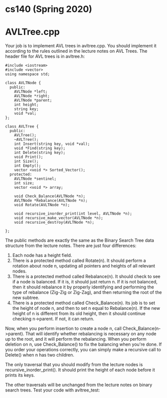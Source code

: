 # cs140 (Spring 2020)

# AVLTree.cpp
Your job is to implement AVL trees in avltree.cpp. You should implement it according to the rules outlined in the lecture notes on AVL Trees.
The header file for AVL trees is in avltree.h:

```
#include <iostream>
#include <vector>
using namespace std;

class AVLTNode {
  public:
    AVLTNode *left;
    AVLTNode *right;
    AVLTNode *parent;
    int height;
    string key;
    void *val;
};

class AVLTree {
  public:
    AVLTree();
    ~AVLTree();
    int Insert(string key, void *val);
    void *Find(string key);
    int Delete(string key);
    void Print();
    int Size();
    int Empty();
    vector <void *> Sorted_Vector();
  protected:
    AVLTNode *sentinel;
    int size;
    vector <void *> array;

    void Check_Balance(AVLTNode *n);
    AVLTNode *Rebalance(AVLTNode *n);
    void Rotate(AVLTNode *n);
   
    void recursive_inorder_print(int level, AVLTNode *n);
    void recursive_make_vector(AVLTNode *n);
    void recursive_destroy(AVLTNode *n);

};
```

The public methods are exactly the same as the Binary Search Tree data structure from the lecture notes. There are just four differences:

1. Each node has a height field.
2. There is a protected method called Rotate(n). It should perform a rotation about node n, updating all pointers and heights of all relevant nodes.
3. There is a protected method called Rebalance(n). It should check to see if a node is balanced. If it is, it should just return n. If it is not balanced, then it should rebalance it by properly identifying and performing the type of rebalance (Zig-Zig or Zig-Zag), and then returning the root of the new subtree.
4. There is a protected method called Check_Balance(n). Its job is to set the height of node n, and then to set n equal to Rebalance(n). If the new height of n is different from its old height, then it should continue checking n->parent. If not, it can return.

Now, when you perform insertion to create a node n, call Check_Balance(n->parent). That will identify whether rebalancing is necessary on any node up to the root, and it will perform the rebalancing.
When you perform deletion on n, use Check_Balance() to fix the balancing when you're done. If you order your operations correctly, you can simply make a recursive call to Delete() when n has two children.

The only traversal that you should modify from the lecture nodes is recursive_inorder_print(). It should print the height of each node before it prints its keys.

The other traversals will be unchanged from the lecture notes on binary search trees. Test your code with avltree_test:
